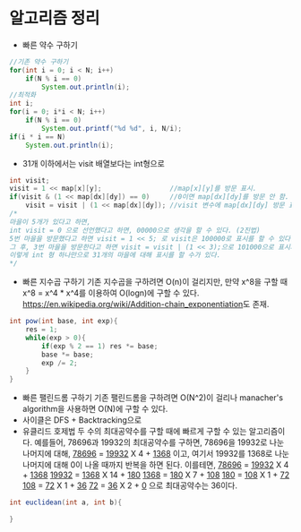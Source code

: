 # 알고리즘 정리
- 빠른 약수 구하기
```java
//기존 약수 구하기
for(int i = 0; i < N; i++)
    if(N % i == 0)
        System.out.println(i);
//최적화
int i;
for(i = 0; i*i < N; i++)
    if(N % i == 0)
        System.out.printf("%d %d", i, N/i);
if(i * i == N)
    System.out.println(i);
```
- 31개 이하에서는 visit 배열보다는 int형으로
```java
int visit;
visit = 1 << map[x][y];                 //map[x][y]를 방문 표시.
if(visit & (1 << map[dx][dy]) == 0)     //0이면 map[dx][dy]를 방문 안 함.
    visit = visit | (1 << map[dx][dy]); //visit 변수에 map[dx][dy] 방문 표시.
/*
마을이 5개가 있다고 하면,
int visit = 0 으로 선언했다고 하면, 00000으로 생각을 할 수 있다. (2진법)
5번 마을을 방문했다고 하면 visit = 1 << 5; 로 visit은 100000로 표시를 할 수 있다.
그 후, 3번 마을을 방문한다고 하면 visit = visit | (1 << 3);으로 101000으로 표시가 가능하다.
이렇게 int 형 하나만으로 31개의 마을에 대해 표시를 할 수가 있다.
*/
```
- 빠른 지수곱 구하기
기존 지수곱을 구하려면 O(n)이 걸리지만, 만약 x^8을 구할 때 x^8 = x^4 * x^4를 이용하여 O(logn)에 구할 수 있다.
<https://en.wikipedia.org/wiki/Addition-chain_exponentiation>도 존재.
```java
int pow(int base, int exp){
    res = 1;
    while(exp > 0){
        if(exp % 2 == 1) res *= base;
        base *= base;
        exp /= 2;
    }
}
```
- 빠른 팰린드롬 구하기
기존 팰린드롬을 구하려면 O(N^2)이 걸리나 manacher's algorithm을 사용하면 O(N)에 구할 수 있다.
- 사이클은 DFS + Backtracking으로
- 유클리드 호제법
두 수의 최대공약수를 구할 때에 빠르게 구할 수 있는 알고리즘이다.
예를들어, 78696과 19932의 최대공약수를 구하면,
78696을 19932로 나눈 나머지에 대해,
<u>78696</u> = <u>19932</u> X 4 + <u>1368</u> 이고, 여기서 19932를 1368로 나눈 나머지에 대해 0이 나올 때까지 반복을 하면 된다.
이를테면,
<u>78696</u> = <u>19932</u> X 4 + <u>1368</u>
<u>19932</u> = <u>1368</u> X 14 + <u>180</u>
<u>1368</u> = <u>180</u> X 7 + <u>108</u>
<u>180</u> = <u>108</u> X 1 + <u>72</u>
<u>108</u> = <u>72</u> X 1 + <u>36</u>
<u>72</u> = <u>36</u> X 2 + <u>0</u>
으로 최대공약수는 36이다.
```java
int euclidean(int a, int b){
    
}
```